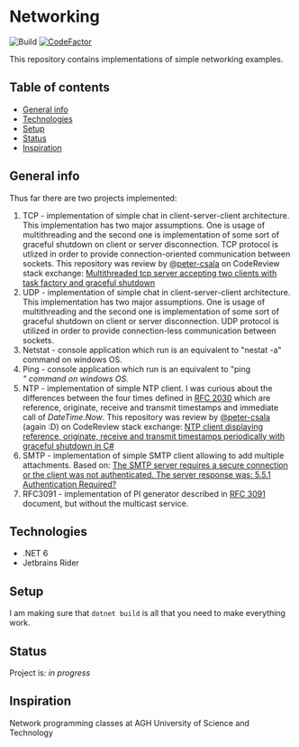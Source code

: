 # Networking
![Build](https://github.com/ArturMarekNowak/Networking/actions/workflows/build.yml/badge.svg)
[![CodeFactor](https://www.codefactor.io/repository/github/arturmareknowak/networking/badge/master)](https://www.codefactor.io/repository/github/arturmareknowak/networking/overview/master)

This repository contains implementations of simple networking examples.

## Table of contents
* [General info](#general-info)
* [Technologies](#technologies)
* [Setup](#setup)
* [Status](#status)
* [Inspiration](#inspiration)


## General info
Thus far there are two projects implemented:

1. TCP - implementation of simple chat in client-server-client architecture. This implementation has two major assumptions. One is usage of multithreading and the second one is implementation of some sort of graceful shutdown on client or server disconnection. TCP protocol is utlized in order to provide connection-oriented communication between sockets. This repository was review by [@peter-csala](https://github.com/peter-csala) on CodeReview stack exchange: [Multithreaded tcp server accepting two clients with task factory and graceful shutdown](https://codereview.stackexchange.com/questions/276755/multithreaded-tcp-server-accepting-two-clients-with-task-factory-and-graceful-sh)
2. UDP - implementation of simple chat in client-server-client architecture. This implementation has two major assumptions. One is usage of multithreading and the second one is implementation of some sort of graceful shutdown on client or server disconnection. UDP protocol is utilized in order to provide connection-less communication between sockets.  
3. Netstat - console application which run is an equivalent to "nestat -a" command on windows OS. 
4. Ping - console application which run is an equivalent to "ping <address>" command on windows OS. 
5. NTP - implementation of simple NTP client. I was curious about the differences between the four times defined in [RFC 2030](https://datatracker.ietf.org/doc/html/rfc2030) which are reference, originate, receive and transmit timestamps and immediate call of *DateTime.Now*. This repository was review by [@peter-csala](https://github.com/peter-csala) (again :D) on CodeReview stack exchange: [NTP client displaying reference, originate, receive and transmit timestamps periodically with graceful shutdown in C#](https://codereview.stackexchange.com/questions/277266/ntp-client-displaying-reference-originate-receive-and-transmit-timestamps-peri)
6. SMTP - implementation of simple SMTP client allowing to add multiple attachments. Based on: [The SMTP server requires a secure connection or the client was not authenticated. The server response was: 5.5.1 Authentication Required?](https://stackoverflow.com/questions/18503333/the-smtp-server-requires-a-secure-connection-or-the-client-was-not-authenticated/25215834#25215834) 
7. RFC3091 - implementation of PI generator described in [RFC 3091](https://www.rfc-editor.org/rfc/rfc3091.html) document, but without the multicast service. 


## Technologies
* .NET 6
* Jetbrains Rider 


## Setup
I am making sure that `dotnet build` is all that you need to make everything work. 


## Status
Project is: _in progress_


## Inspiration
Network programming classes at AGH University of Science and Technology

